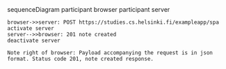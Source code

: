 <div class="mermaid">
sequenceDiagram
    participant browser
    participant server

    browser->>server: POST https://studies.cs.helsinki.fi/exampleapp/spa
    activate server
    server-->>browser: 201 note created
    deactivate server 

    Note right of browser: Payload accompanying the request is in json format. Status code 201, note created response.
</div>
